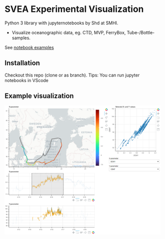 SVEA Experimental Visualization
======

Python 3 library with jupyternotebooks by Shd at SMHI.

- Visualize oceanographic data, eg. CTD, MVP, FerryBox, Tube-/Bottle-samples.

See [notebook examples](https://github.com/JohannesSMHI/svea_experimental_visualization/tree/master/notebooks)

Installation
------------
Checkout this repo (clone or as branch).
Tips: You can run jupyter notebooks in VScode 

Example visualization
--------

![Example Screen](docs/ferrybox_book.PNG)
